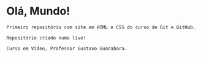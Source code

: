# Olá, Mundo!
    Primeiro repositório com site em HTML e CSS do curso de Git e GitHub.

    Repositório criado numa live!

    Curso em Vídeo, Professor Gustavo Guanabara.